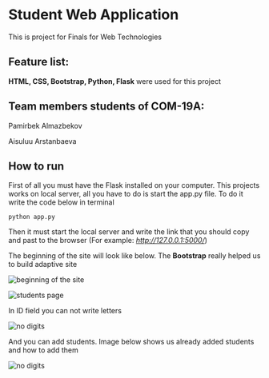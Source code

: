 # Student Web Application
This is project for Finals for Web Technologies<br />

## Feature list:
<b>HTML, CSS, Bootstrap, Python, Flask</b> were used for this project<br />

## Team members students of COM-19A:
Pamirbek Almazbekov

Aisuluu Arstanbaeva

## How to run
First of all you must have the Flask installed on your computer. This projects works on local server, all you have to do is start the app.py file. To do it write the code below in terminal

```python app.py```

Then it must start the local server and write the link that you should copy and past to the browser (For example: <i>http://127.0.0.1:5000/</i>)

The beginning of the site will look like below. The <b>Bootstrap</b> really helped us to build adaptive site

![beginning of the site](imgs/beginning.png)

![students page](imgs/students%20page.png)

In ID field you can not write letters

![no digits](imgs/no%20digits.png)

And you can add students. Image below shows us already added students and how to add them

![no digits](imgs/adding%20a%20student.png)
